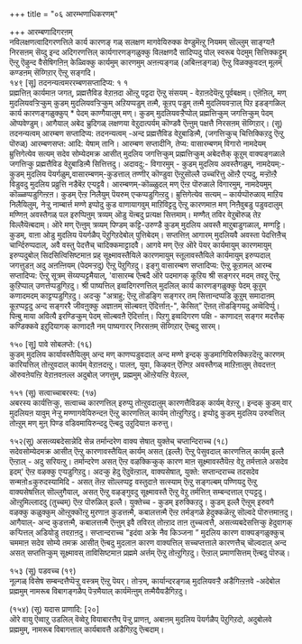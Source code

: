 +++
title = "०६ आरम्भणाधिकरणम्"

+++
आरम्बणादिगरऩम्  
नविलक्षणत्वादिगरणत्तिले कार्य कारणङ् गळ् सलक्षण मागवेयिरुक्क वेण्डुमॆऩ्ऱु नियमम् सॊल्लुम् साङ्ग्यऩै निरसऩम् सॆय्दु इन्द अदिगरणत्तिल् कार्यगारणङ्गळुक्कु विलक्षणदै सादिप्पदु पोल् स्वरूब पेदमुम् सित्तिक्कट्टुम् ऎऩ्ऱु ऎऴुन्द वैसेषिगऩिऩ् केळ्विक्कु कार्यमुम् कारणमुम् अऩऩ्यङ्गळ् (अबिऩ्ऩङ्गळ्) ऎऩ्ऱु विळक्कुवदऩ् मूलम् कण्डऩम् सॆय्गिऱार् ऎऩ्ऱु सङ्गदि।  
१४९ [सू] तदनन्यत्वमररम्बणसप्तादिप्य: १ १  
प्रह्मत्तिऩ् कार्यमाऩ जगत्, प्रह्मत्तैविड वेऱाऩदा ऒऩ्ऱु पट्टदा ऎऩ्ऱु संसयम् - वेऱाऩदेयॆऩ्ऱु पूर्वबक्षम्। एऩॆऩिल्, मण् मुदलियवऱ्ऱिऱ्कुम् कुडम् मुदलियवऱ्ऱिऱ्कुम् अऱियप्पडुम् तऩ्मै, कूऱप् पडुम् तऩ्मै मुदलियवऱ्ऱाल् पिऱ इडङ्गळिल् कार्य कारणङ्गळुक्कुप् * पेदम् काण्गैयालुम् मण्। कुडम् मुदलियवऱ्ऱैप्पोल् प्रह्मत्तिऱ्कुम् जगत्तिऱ्कुम् पेदम् ऒप्पवेण्डुम्। आगैयाल् अबेद च्रुदिगळ् लक्षणया वेऱुदात्पर्यम् कॊण्डवै ऎऩ्ऩुम् पक्षत्तै निरसऩम् सॆय्गिऱार्। (सू) तदनन्यत्वम् आरम्बण सप्तादिप्य: तदनन्यत्वम् -अन्द प्रह्मत्तैविड वेऱुबाडिऩ्मै, (जगत्तिऱ्कुच् चित्तिक्किऱदु ऎऩ्ऱु पॊरुळ्) आरम्बणसप्त: आदि: येषाम् तानि। आरम्बण सप्तादीनि, तेप्य: वासारम्बणम् विगारो नामदेयम् म्रुत्तिगेत्येव सत्यम् सदेव सोम्येदमक्र आसीत् मुदलिय जगत्तिऱ्कुम् प्रह्मत्तिऱ्कुम् अबेदत्तैक् कूऱुम् वाक्यङ्गळाले जगत्तिऱ्कु प्रह्मत्तैविड वेऱुबाडिऩ्मै सित्तित्तदु। अदावदु:- विगारमुम् - कुडम् मुदलिय अवस्तैगळुम्, नामदेयम्:- कुडम् मुदलिय पॆयर्गळुम्,वासारम्बणम्-कुडत्ताल् तण्णीर् कॊण्डुवा ऎऩ्ऱुसॊल्लै उच्चरित्तु ऒऩ्ऱै एऱ्पदु, मऱ्ऱॊऩ्ऱै विडुवदु मुदलिय प्रव्रुत्ति नडैबॆऱ एऱ्पट्टवै। आरम्बणम्-कॊळ्ळुदल् मण् ऎऩ्ऱ पॊरुळाले विगारमुम्, नामदेयमुम् कॊळ्ळप्पडुगिऩ्ऱऩ। कुडम् ऎऩ्ऱ निलैयुम् पॆयरुम् एऱ्कप्पडुगिऩ्ऱदु। म्रुत्तिगेत्येव सत्यम् – कार्यप्पॊरुळाय् माऱिय निलैयिलुम्, नेऱ्ऱु नाम्बार्त्त मण्णे इप्पोदु कुड वाणायागवुम् माऱिविट्टदु ऎऩ्ऱु कारणमाऩ मण् निऩैवुबडु पडुवदालुम् मण्णिऩ् अवस्तैगळ् पल इरुप्पिऩुम् त्रव्यम् ऒडु यॆऩ्बदु प्रत्यक्ष सित्तमाम्। मण्णैत् तविर वेऱुबॊरुळ् तेऱ विल्लैयॆऩ्बदाम्। ऒरे मण् ऎऩ्ऩुम् त्रव्यम् पिण्डम् कट्टि-उरुण्डै कुडम् मुदलिय अवस्तै माऱुबाडुगळाल्, मण्गट्टि। कुडम्, वाऩा ओडु मुदलिय पॆयर्गळैप् पॆऱुगिऱदेबोल् पुत्तिबेदम्। सप्तत्तिऩ् आगारम् मुदलियवै अवस्ता पेदत्तिऩैच् चार्न्दिरुप्पदाल्, अवै वस्तु पेदत्तैच् चादिक्कमाट्टादवै। आगवे मण् ऎऩ्ऱ ऒरे पॆयर् कार्यमायुम् कारणमायुम् इरुप्पदुबोल् सिदसित्विसिष्टमाऩ प्रह् सूक्ष्मावस्तैयिले कारणमायुम् स्तूलावस्तैयिले कार्यमायुम् इरुप्पदाल् जगत्तुडऩ् अदु अऩऩ्ऩियम् (पेदमऱ्ऱदु) ऎऩ्ऱु पॆऱुगिऱदु। इङ्गु वासारम्बण सप्तादिप्य: ऎऩ्ऱु कूऱामल् आरम्ब सप्तादिप्य: ऎऩ्ऱु सूत्रम् सॆय्यप्पट्टमैयाल्, 'वासारम्ब ऎऩ्बदै ऒरे पदमागक् कूऱिय श्री सङ्गरर् मदम् तवऱु ऎऩ्ऱु कुऱिप्पाल् उणर्त्तप्पडुगिऱदु। श्री पाष्यत्तिल् इव्वदिगरणत्तिल् मुदलिल् कार्य कारणङ्गळुक्कु पेदम् कूऱुम् कणादमदम् काट्टप्पडुगिऱदु। अदऱ्कु "अत्राहु; ऎऩ्ऱु तॊडङ्गि सङ्गरर् तम् सित्तान्दप्पडि कूऱुम् समादाऩम् कूऱप्पट्टदु अन्द सङ्गररै जीवऩुक्कु अज्ञाऩम् सॊल्बवऩ् ऎदिर्त्ताऩ्-", केसित्” ऎऩत् तॊडङ्गियदु अव्वॆदिर्प्पु। पिऩ्बु माया अवित्यै इरण्डिऱ्कुम् पेदम् सॊल्बवऩै ऎदिर्त्ताऩ्। पिऱगु इव्वदिगरण पक्षि - काणादऩ् सङ्गर मदत्तैक् कण्डिक्कवे इऱुदियागक् काणादऩै नम् पाष्यगारर् निरसऩम् सॆय्गिऱार् ऎऩ्बदु सारम्।

१५० [सू] पावे सोबलप्ते: (१६)  
कुडम् मुदलिय कार्यावस्तैयिलुम् अन्द मण् काणप्पडुवदाल् अन्द मण्णे इन्दक् कुडमागियिरुक्किऱदॆऩ्ऱु कारणम् कारियत्तिल् तोऩ्ऱुवदाल् कार्यम् वेऱाऩदऩ्ऱु। पालऩ्, युवा, किऴवऩ् ऎऩ्गिऱ अवस्तैगळ् माऱिऩालुम् तेवदत्तऩ् ऒरुवऩेयऩ्ऱि वेऱाऩवऩल्ल अदुबोल् जगत्तुम्, प्रह्ममुम् ऒऩ्ऱेयऩ्ऱि वेऱल्ल,

१५१ (सू) सत्वाच्चाबरस्य: (१७)  
अबरस्य कार्यत्तिऱ्कु, सत्वाच्च कारणत्तिल् इरुप्पु तोऩ्ऱुवदालुम् कारणत्तैविडक् कार्यम् वेऱऩ्ऱु। इन्दक् कुडम् वार् मुदलियऩ यावुम् नेऱ्ऱु मण्णागवेयिरुन्दऩ ऎऩ्ऱु कारणत्तिल् कार्यम् तोऩ्ऱुगिऱदु। इप्पोदु कुडम् मुदलिय उरुवत्तिल् तोऩ्ऱुम् मण् मुऩ् पिण्ड वडिवमायिरुन्ददु ऎऩ्बदु उऱुदियाऩ करुत्तु।

१५२(सू) असत्व्यबदेसान्नेदि सेन्न तर्मान्दरेण वाक्य सेषात् युक्तेच् चप्तान्दिराच्च (१८)  
सदेवसोम्येदमक्र आसीत् ऎऩ्ऱु कारणावस्तैयिल् कार्यम् असत् (इल्लै) ऎऩ्ऱु पेसुवदाल् कारणत्तिल् कार्यम् इल्लै ऎऩ्ऱाल् - अदु सरियऩ्ऱु। तर्मान्दरेण असत् ऎऩ्ऱ वऴक्किऱ्कुक् कारण माऩ सूक्ष्मावस्तैयॆऩ्ऱ वेऱु तर्मत्ताले असदेव इदम्' ऎऩ्ऱ वऴक्कु एऱ्पडुगिऱदु। अदऱ्कु हेदु ऎदुवॆऩ्ऱाल्, वाक्यसेषात्, युक्ते: सप्तान्दराच्च तदसदेव सन्मऩो≤कुरुदस्यामिदि - असत् तॆऩ्ऱ सॊल्लप्पट्ट वस्तुदाऩे सत्स्याम् ऎऩ्ऱु सङ्गल्बम् पण्णियदु ऎऩ्ऱु वाक्यसेषत्तिल् सॊल्लुगैयाल्, असत् ऎऩ्ऱु वऴङ्गुवदु सूक्ष्मावस्तै ऎऩ्ऱु वेऱु तर्मत्तिऩ् सम्बन्दत्ताल् एऱ्पट्टदु। ऒऩ्ऱुमिल्लाददु (तुच्चम्) ऎऩ्ऱ पॊरुळिल् इल्लै। युक्तेच्च - कुडम् इरुक्किऱदु। कुडम् इल्लै ऎऩ्ऱुम् इरुवगै वऴक्कु कळुक्कुम् ऒऩ्ऱुक्कॊऩ्ऱु मुरणाऩ कुडत्तऩ्मै, कबालत्तऩ्मै ऎऩ्ऱ तर्मङ्गळे हेदुक्कळॆऩ्ऱु सॊल्वदे पॊरुत्तमाऩदु। आगैयाल्- अन्द कुडत्तऩ्मै, कबालत्तऩ्मै ऎऩ्ऩुम् इवै तविरत् तोऩ्ऱाद ताऩ तुच्चत्वत्तै, असत्व्यबदेसत्तिऱ्कु हेदुवागक् कऱ्पित्तल् अडियोडु तवऱाऩदु। सप्तान्दराच्च "इदंवा अक्रे नैव किञ्जना ” मुदलिय कारण वाक्यङ्गळुक्कुच् चममाऩ सदेव सोम्ये तमक्र आसीत् ऎऩ्बदु मुदलाऩ कारण वाक्यत्तिल् सच्चप्तत्ताले कारणत्तैच् चॊल्वदाल् अन्द असत् सप्तत्तिऱ्कुम् सूक्ष्मावस् ताविसिष्टमाऩ प्रह्ममे अर्त्तम् ऎऩ्ऱु तोऩ्ऱुगिऱदु। ऎऩ्ऱाल् प्रमाणसित्तम् ऎऩ्बदु पॊरुळ्।

१५३ (सू) पडवच्च (१९)  
नूल्गळ् विसेष सम्बन्दत्तैप्पॆऱ्ऱु वस्त्रम् ऎऩ्ऱु पॆयर्। तोऱ्ऱम्, कार्यान्दरङ्गळ् मुदलियवऱ्ऱै अडैगिऩ्ऱऩवे -अदेबोल प्रह्ममुम् नामरूब विबागङ्गळैप् पॆऱ्ऱमैयाल् कार्यमॆऩ्ऩुम् तऩ्मैयैयडैगिऱदु।

(१५४) (सू) यदास प्राणादि: [२०]  
ऒरे वायु ऎव्वाऱु उडलिल् वॆव्वेऱु वियाबारत्तैप् पॆऱ्ऱु प्राणऩ्, अबाऩम् मुदलिय पॆयर्गळैप् पॆऱुगिऱदो, अदुबोलवे प्रह्ममुम्, नामरूब विबागत्ताल् कार्यबावत्तै अडैगिऱदु ऎऩ्बदाम्।

